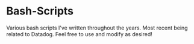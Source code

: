 # Bash-Scripts
Various bash scripts I've written throughout the years. Most recent being related to Datadog. Feel free to use and modify as desired!
